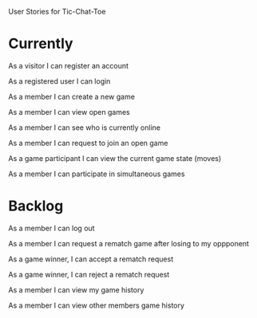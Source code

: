 User Stories for Tic-Chat-Toe

# Currently

As a visitor I can register an account

As a registered user I can login

As a member I can create a new game

As a member I can view open games

As a member I can see who is currently online

As a member I can request to join an open game

As a game participant I can view the current game state (moves)

As a member I can participate in simultaneous games


# Backlog

As a member I can log out

As a member I can request a rematch game after losing to my oppponent

As a game winner, I can accept a rematch request

As a game winner, I can reject a rematch request

As a member I can view my game history

As a member I can view other members game history



